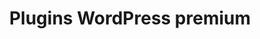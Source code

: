 ---
layout: ressources-plugins-wp_index
title: Plugins WordPress premium
tags: ressources-plugins-wp-premium
permalink: /ressources/plugins-wordpress/premium/
intro: Adding sketching to the design process is a great way to amplify software and hardware tools. Sketching provides a unique space that can help you think differently, generate a variety of ideas quickly, explore alternatives with less risk, and encourage constructive discussions with colleagues and clients.
bgimgheader: false
text-twtr: Plugins wp premium
current_nav: ressources-plugins-wp-premium
---